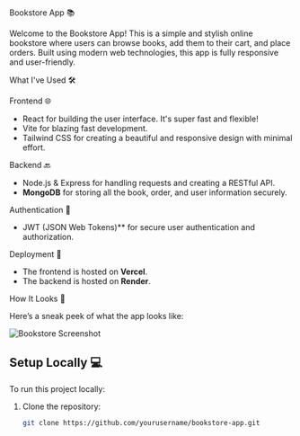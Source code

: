 Bookstore App 📚

Welcome to the Bookstore App! This is a simple and stylish online bookstore where users can browse books, add them to their cart, and place orders. Built using modern web technologies, this app is fully responsive and user-friendly.

 What I've Used 🛠️

 Frontend 🌐
- React for building the user interface. It's super fast and flexible!
- Vite for blazing fast development.
- Tailwind CSS for creating a beautiful and responsive design with minimal effort.

Backend 🔙
- Node.js & Express for handling requests and creating a RESTful API.
- **MongoDB** for storing all the book, order, and user information securely.

Authentication 🔐
- JWT (JSON Web Tokens)** for secure user authentication and authorization.

Deployment 🚀
- The frontend is hosted on **Vercel**.
- The backend is hosted on **Render**.

How It Looks 👀

Here’s a sneak peek of what the app looks like:

![Bookstore Screenshot](https://i.imgur.com/g5DDEfm.png)

## Setup Locally 💻

To run this project locally:

1. Clone the repository:
   ```bash
   git clone https://github.com/yourusername/bookstore-app.git
